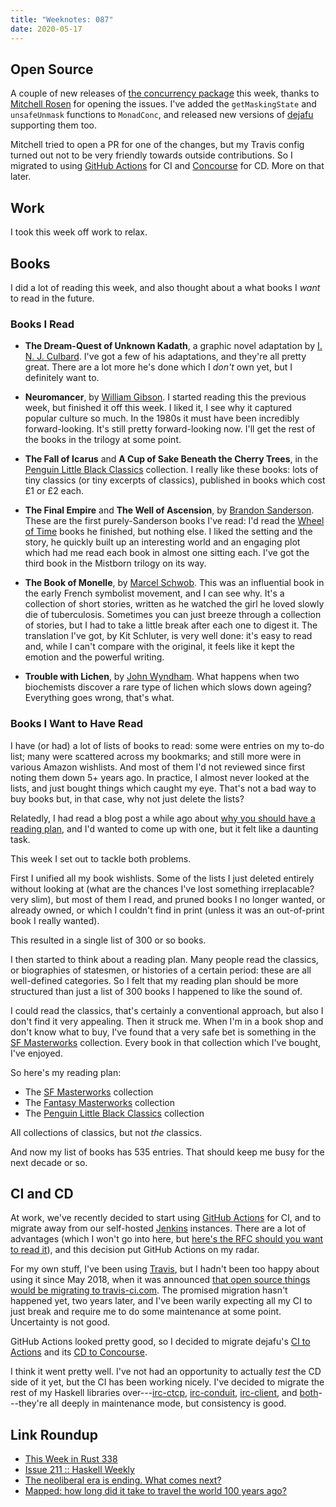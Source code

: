 ```yaml
---
title: "Weeknotes: 087"
date: 2020-05-17
---
```


## Open Source

A couple of new releases of [the concurrency package][] this week,
thanks to [Mitchell Rosen][] for opening the issues.  I've added the
`getMaskingState` and `unsafeUnmask` functions to `MonadConc`, and
released new versions of [dejafu][] supporting them too.

Mitchell tried to open a PR for one of the changes, but my Travis
config turned out not to be very friendly towards outside
contributions.  So I migrated to using [GitHub Actions][] for CI and
[Concourse][] for CD.  More on that later.

[the concurrency package]: http://hackage.haskell.org/package/concurrency
[dejafu]: https://hackage.haskell.org/package/dejafu
[Mitchell Rosen]: https://github.com/mitchellwrosen
[GitHub Actions]: https://github.com/features/actions
[Concourse]: https://cd.barrucadu.dev/


## Work

I took this week off work to relax.


## Books

I did a lot of reading this week, and also thought about a what books
I *want* to read in the future.

### Books I Read

- **The Dream-Quest of Unknown Kadath**, a graphic novel adaptation by
  [I. N. J. Culbard][].  I've got a few of his adaptations, and
  they're all pretty great.  There are a lot more he's done which I
  *don't* own yet, but I definitely want to.

- **Neuromancer**, by [William Gibson][].  I started reading this the
  previous week, but finished it off this week.  I liked it, I see why
  it captured popular culture so much.  In the 1980s it must have been
  incredibly forward-looking.  It's still pretty forward-looking now.
  I'll get the rest of the books in the trilogy at some point.

- **The Fall of Icarus** and **A Cup of Sake Beneath the Cherry
  Trees**, in the [Penguin Little Black Classics][] collection.  I
  really like these books: lots of tiny classics (or tiny excerpts of
  classics), published in books which cost £1 or £2 each.

- **The Final Empire** and **The Well of Ascension**, by [Brandon
  Sanderson][].  These are the first purely-Sanderson books I've read:
  I'd read the [Wheel of Time][] books he finished, but nothing else.
  I liked the setting and the story, he quickly built up an
  interesting world and an engaging plot which had me read each book
  in almost one sitting each.  I've got the third book in the Mistborn
  trilogy on its way.

- **The Book of Monelle**, by [Marcel Schwob][].  This was an
  influential book in the early French symbolist movement, and I can
  see why.  It's a collection of short stories, written as he watched
  the girl he loved slowly die of tuberculosis.  Sometimes you can
  just breeze through a collection of stories, but I had to take a
  little break after each one to digest it.  The translation I've got,
  by Kit Schluter, is very well done: it's easy to read and, while I
  can't compare with the original, it feels like it kept the emotion
  and the powerful writing.

- **Trouble with Lichen**, by [John Wyndham][].  What happens when two
  biochemists discover a rare type of lichen which slows down ageing?
  Everything goes wrong, that's what.

[I. N. J. Culbard]: https://en.wikipedia.org/wiki/Ian_Culbard
[William Gibson]: https://en.wikipedia.org/wiki/William_Gibson#Neuromancer
[Penguin Little Black Classics]: http://www.littleblackclassics.com/
[Brandon Sanderson]: https://en.wikipedia.org/wiki/Brandon_Sanderson
[Wheel of Time]: https://en.wikipedia.org/wiki/The_Wheel_of_Time
[Marcel Schwob]: https://en.wikipedia.org/wiki/Marcel_Schwob
[John Wyndham]: https://en.wikipedia.org/wiki/John_Wyndham

### Books I Want to Have Read

I have (or had) a lot of lists of books to read: some were entries on
my to-do list; many were scattered across my bookmarks; and still more
were in various Amazon wishlists.  And most of them I'd not reviewed
since first noting them down 5+ years ago.  In practice, I almost
never looked at the lists, and just bought things which caught my eye.
That's not a bad way to buy books but, in that case, why not just
delete the lists?

Relatedly, I had read a blog post a while ago about [why you should
have a reading plan][], and I'd wanted to come up with one, but it
felt like a daunting task.

This week I set out to tackle both problems.

First I unified all my book wishlists.  Some of the lists I just
deleted entirely without looking at (what are the chances I've lost
something irreplacable?  very slim), but most of them I read, and
pruned books I no longer wanted, or already owned, or which I couldn't
find in print (unless it was an out-of-print book I really wanted).

This resulted in a single list of 300 or so books.

I then started to think about a reading plan.  Many people read the
classics, or biographies of statesmen, or histories of a certain
period: these are all well-defined categories.  So I felt that my
reading plan should be more structured than just a list of 300 books I
happened to like the sound of.

I could read the classics, that's certainly a conventional approach,
but also I don't find it very appealing.  Then it struck me.  When I'm
in a book shop and don't know what to buy, I've found that a very safe
bet is something in the [SF Masterworks][] collection.  Every book in
that collection which I've bought, I've enjoyed.

So here's my reading plan:

- The [SF Masterworks][] collection
- The [Fantasy Masterworks][] collection
- The [Penguin Little Black Classics][] collection

All collections of classics, but not *the* classics.

And now my list of books has 535 entries.  That should keep me busy
for the next decade or so.

[why you should have a reading plan]: https://www.artofmanliness.com/articles/why-you-need-a-reading-plan/
[SF Masterworks]: https://en.wikipedia.org/wiki/SF_Masterworks
[Fantasy Masterworks]: https://en.wikipedia.org/wiki/Fantasy_Masterworks


## CI and CD

At work, we've recently decided to start using [GitHub Actions][] for
CI, and to migrate away from our self-hosted [Jenkins][] instances.
There are a lot of advantages (which I won't go into here, but [here's
the RFC should you want to read it][]), and this decision put GitHub
Actions on my radar.

For my own stuff, I've been using [Travis][], but I hadn't been too
happy about using it since May 2018, when it was announced [that open
source things would be migrating to travis-ci.com][].  The promised
migration hasn't happened yet, two years later, and I've been warily
expecting all my CI to just break and require me to do some
maintenance at some point.  Uncertainty is not good.

GitHub Actions looked pretty good, so I decided to migrate dejafu's
[CI to Actions][] and its [CD to Concourse][].

I think it went pretty well.  I've not had an opportunity to actually
*test* the CD side of it yet, but the CI has been working nicely.
I've decided to migrate the rest of my Haskell libraries
over---[irc-ctcp][], [irc-conduit][], [irc-client][], and
[both][]---they're all deeply in maintenance mode, but consistency is
good.

[Jenkins]: https://www.jenkins.io/
[here's the RFC should you want to read it]: https://github.com/alphagov/govuk-rfcs/pull/123
[Travis]: https://travis-ci.org/
[that open source things would be migrating to travis-ci.com]: https://blog.travis-ci.com/2018-05-02-open-source-projects-on-travis-ci-com-with-github-apps
[CI to Actions]: https://github.com/barrucadu/dejafu/pull/321
[CD to Concourse]: https://github.com/barrucadu/barrucadu.dev/compare/22b3ff63833edd658a3b978d6ce70dbb0bd8af61..57ebfcbf9abfd7fdcc8890c9fc3a04f20305bfb0
[irc-ctcp]: https://github.com/barrucadu/irc-ctcp
[irc-conduit]: https://github.com/barrucadu/irc-conduit
[irc-client]: https://github.com/barrucadu/irc-client
[both]: https://github.com/barrucadu/both

## Link Roundup

- [This Week in Rust 338](https://this-week-in-rust.org/blog/2020/05/12/this-week-in-rust-338/)
- [Issue 211 :: Haskell Weekly](https://haskellweekly.news/issue/211.html)
- [The neoliberal era is ending. What comes next?](https://thecorrespondent.com/466/the-neoliberal-era-is-ending-what-comes-next/61655148676-a00ee89a)
- [Mapped: how long did it take to travel the world 100 years ago?](https://www.telegraph.co.uk/travel/news/What-travelling-was-like-100-years-ago/)
